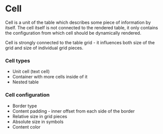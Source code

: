 # Cell
Cell is a unit of the table which describes some piece of information by itself. The cell itself is not connected to the rendered table, it only contains the configuration from which cell should be dynamically rendered.

Cell is strongly connected to the table grid - it influences both size of the grid and size of individual grid pieces.

### Cell types
* Unit cell (text cell)
* Container with more cells inside of it
* Nested table

### Cell configuration
* Border type
* Content padding - inner offset from each side of the border
* Relative size in grid pieces
* Absolute size in symbols
* Content color
